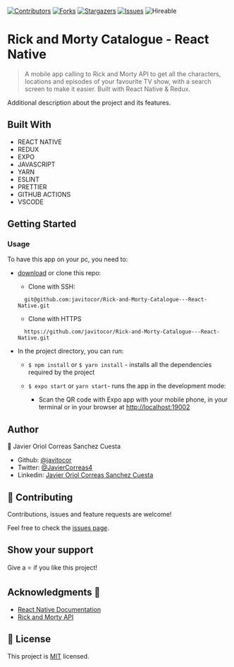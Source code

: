 <!--
*** Thanks for checking out this README Template. If you have a suggestion that would
*** make this better, please fork the repo and create a pull request or simply open
*** an issue with the tag "enhancement".
*** Thanks again! Now go create something AMAZING! :D
-->

<!-- PROJECT SHIELDS -->
<!--
*** I'm using markdown "reference style" links for readability.
*** Reference links are enclosed in brackets [ ] instead of parentheses ( ).
*** See the bottom of this document for the declaration of the reference variables
*** for contributors-url, forks-url, etc. This is an optional, concise syntax you may use.
*** https://www.markdownguide.org/basic-syntax/#reference-style-links
-->
[![Contributors][contributors-shield]][contributors-url] 
[![Forks][forks-shield]][forks-url] 
[![Stargazers][stars-shield]][stars-url] 
[![Issues][issues-shield]][issues-url] 
![Hireable](https://cdn.rawgit.com/hiendv/hireable/master/styles/default/yes.svg) 

# Rick and Morty Catalogue - React Native

>  A mobile app calling to Rick and Morty API to get all the characters, locations and episodes of your favourite TV show, with a search screen to make it easier. Built with React Native & Redux.

Additional description about the project and its features.

## Built With

- REACT NATIVE
- REDUX
- EXPO
- JAVASCRIPT
- YARN
- ESLINT
- PRETTIER
- GITHUB ACTIONS
- VSCODE

## Getting Started

### Usage
To have this app on your pc, you need to:
* [download](https://github.com/javitocor/Rick-and-Morty-Catalogue---React-Native/archive/master.zip) or clone this repo:
  - Clone with SSH:
  ```
    git@github.com:javitocor/Rick-and-Morty-Catalogue---React-Native.git
  ```
  - Clone with HTTPS
  ```
    https://github.com/javitocor/Rick-and-Morty-Catalogue---React-Native.git
  ```

* In the project directory, you can run:

  - `$ npm install` or `$ yarn install` - installs all the dependencies required by the project

  - `$ expo start` or `yarn start`- runs the app in the development mode:
    - Scan the QR code with Expo app with your mobile phone, in your terminal or in your browser at [http://localhost:19002](http://localhost:19002)

## Author

👤 Javier Oriol Correas Sanchez Cuesta 
- Github: [@javitocor](https://github.com/javitocor) 
- Twitter: [@JavierCorreas4](https://twitter.com/JavierCorreas4) 
- Linkedin: [Javier Oriol Correas Sanchez Cuesta](https://www.linkedin.com/in/javier-correas-sanchez-cuesta-15289482/) 

## 🤝 Contributing

Contributions, issues and feature requests are welcome!

Feel free to check the [issues page](https://github.com/javitocor/Rick-and-Morty-Catalogue---React-Native/issues).

## Show your support

Give a ⭐️ if you like this project!

## Acknowledgments 🚀

- [React Native Documentation](https://reactnative.dev/docs/getting-started)
- [Rick and Morty API](https://rickandmortyapi.com/)

## 📝 License

This project is [MIT](lic.url) licensed.

<!-- MARKDOWN LINKS & IMAGES -->
<!-- https://www.markdownguide.org/basic-syntax/#reference-style-links -->
[contributors-shield]: https://img.shields.io/github/contributors/javitocor/Rick-and-Morty-Catalogue---React-Native.svg?style=flat-square
[contributors-url]: https://github.com/javitocor/Rick-and-Morty-Catalogue---React-Native/graphs/contributors
[forks-shield]: https://img.shields.io/github/forks/javitocor/Rick-and-Morty-Catalogue---React-Native.svg?style=flat-square
[forks-url]: https://github.com/javitocor/Rick-and-Morty-Catalogue---React-Native/network/members
[stars-shield]: https://img.shields.io/github/stars/javitocor/Rick-and-Morty-Catalogue---React-Native.svg?style=flat-square
[stars-url]: https://github.com/javitocor/Rick-and-Morty-Catalogue---React-Native/stargazers
[issues-shield]: https://img.shields.io/github/issues/javitocor/Rick-and-Morty-Catalogue---React-Native.svg?style=flat-square
[issues-url]: https://github.com/javitocor/Rick-and-Morty-Catalogue---React-Native/issues